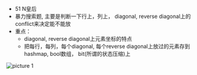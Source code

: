-  51 N皇后
  - 暴力搜索题, 主要是判断一下行上，列上， diagonal, reverse diagonal上的conflict来决定能不能放
  - 重点：  
    - diagonal, reverse diagonal上元素坐标的特点
    - 把每行，每列，每个diagonal, 每个reverse diagonal上放过的元素存到hashmap,  bool数组， bit(所谓的状态压缩)上


![picture 1](https://i.loli.net/2021/09/30/hdmnWtQDXCYw5PR.png)  
